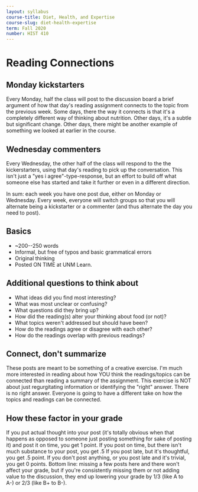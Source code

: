 ```yaml
---
layout: syllabus
course-title: Diet, Health, and Expertise
course-slug: diet-health-expertise
term: Fall 2020
number: HIST 410
---
```


# Reading Connections

## Monday kickstarters
Every Monday, half the class will post to the discussion board a brief argument of how that day's reading assignment connects to the topic from the previous week. Some days, there the way it connects is that it's a completely different way of thinking about nutrition. Other days, it's a subtle but significant change. Other days, there might be another example of something we looked at earlier in the course.

## Wednesday commenters
Every Wednesday, the other half of the class will respond to the the kickerstarters, using that day's reading to pick up the conversation. This isn't just a "yes i agree"-type-response, but an effort to build off what someone else has started and take it further or even in a different direction.

In sum: each week you have one post due, either on Monday or Wednesday. Every week, everyone will switch groups so that you will alternate being a kickstarter or a commenter (and thus alternate the day you need to post).


## Basics
- ~200--250 words
- Informal, but free of typos and basic grammatical errors
- Original thinking
- Posted ON TIME at UNM Learn.

## Additional questions to think about
- What ideas did you find most interesting?
- What was most unclear or confusing?
- What questions did they bring up?
- How did the reading(s) alter your thinking about food (or not)?
- What topics weren't addressed but should have been?
- How do the readings agree or disagree with each other?
- How do the readings overlap with previous readings?

## Connect, don't summarize
These posts are meant to be something of a creative exercise. I'm much more interested in reading about how YOU think the readings/topics can be connected than reading a summary of the assignment. This exercise is NOT about just regurgitating information or identifying the "right" answer. There is no right answer. Everyone is going to have a different take on how the topics and readings can be connected.

## How these factor in your grade
If you put actual thought into your post (it's totally obvious when that happens as opposed to someone just posting something for sake of posting it) and post it on time, you get 1 point. If you post on time, but there isn't much substance to your post, you get .5 If you post late, but it's thoughtful, you get .5 point. If you don't post anything, or you post late and it's trivial, you get 0 points. Bottom line: missing a few posts here and there won't affect your grade, but if you're consistently missing them or not adding value to the discussion, they end up lowering your grade by 1/3 (like A to A-) or 2/3 (like B+ to B-).
